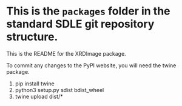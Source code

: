 # This is the `packages` folder in the standard SDLE git repository structure.

This is the README for the XRDImage package. 

To commit any changes to the PyPI website, you will need the twine package.

1. pip install twine
2. python3 setup.py sdist bdist_wheel
3. twine upload dist/*


